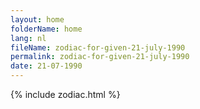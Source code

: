 ```yaml
---
layout: home
folderName: home
lang: nl
fileName: zodiac-for-given-21-july-1990
permalink: zodiac-for-given-21-july-1990
date: 21-07-1990
---
```

{% include zodiac.html %}
